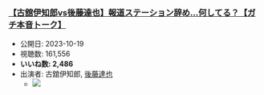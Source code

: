 ### [【古舘伊知郎vs後藤達也】報道ステーション辞め…何してる？【ガチ本音トーク】](https://www.youtube.com/watch?v=tGA8XEEkh1o)
-   公開日: 2023-10-19
-   視聴数: 161,556
-   **いいね数: 2,486**
-   出演者: 古舘伊知郎, [後藤達也](/rehacq_fan/people/後藤達也 "wikilink")
    - [![](https://img.youtube.com/vi/tGA8XEEkh1o/hqdefault.jpg)](https://www.youtube.com/watch?v=tGA8XEEkh1o)
